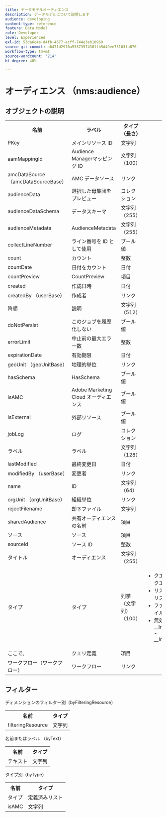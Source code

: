 ```yaml
---
title: データモデルオーディエンス
description: データモデルについて説明します
audience: developing
content-type: reference
feature: Data Model
role: Developer
level: Experienced
exl-id: 53da6c4e-d4fb-4677-acff-744e3eb10960
source-git-commit: a6471d2970a55373574301fb5d49ee73103fa870
workflow-type: tm+mt
source-wordcount: '214'
ht-degree: 40%

---
```


# オーディエンス （nms:audience）

## オブジェクトの説明

<table>
               <tr>
                  <th>名前</th>
                  <th>ラベル</th>
                  <th>タイプ （長さ）</th>
                  <th>列挙値</th>
               </tr>
               <tr>
                  <td>PKey</td>
                  <td>メインリソース ID</td>
                  <td>文字列 </td>
                  <td> </td>
               </tr>
               <tr>
                  <td>aamMappingId</td>
                  <td>Audience Managerマッピング ID</td>
                  <td>文字列（100）</td>
                  <td> </td>
               </tr>
               <tr>
                  <td>amcDataSource （amcDataSourceBase）</td>
                  <td>AMC データソース</td>
                  <td>リンク </td>
                  <td> </td>
               </tr>
               <tr>
                  <td>audienceData</td>
                  <td>選択した母集団をプレビュー</td>
                  <td>コレクション </td>
                  <td> </td>
               </tr>
               <tr>
                  <td>audienceDataSchema</td>
                  <td>データスキーマ</td>
                  <td>文字列（255）</td>
                  <td> </td>
               </tr>
               <tr>
                  <td>audienceMetadata</td>
                  <td>AudienceMetadata</td>
                  <td>文字列（255）</td>
                  <td> </td>
               </tr>
               <tr>
                  <td>collectLineNumber</td>
                  <td>ライン番号を ID として使用</td>
                  <td>ブール値 </td>
                  <td> </td>
               </tr>
               <tr>
                  <td>count</td>
                  <td>カウント</td>
                  <td>整数 </td>
                  <td> </td>
               </tr>
               <tr>
                  <td>countDate</td>
                  <td>日付をカウント</td>
                  <td>日付 </td>
                  <td> </td>
               </tr>
               <tr>
                  <td>countPreview</td>
                  <td>CountPreview</td>
                  <td>項目 </td>
                  <td> </td>
               </tr>
               <tr>
                  <td>created</td>
                  <td>作成日時</td>
                  <td>日付 </td>
                  <td> </td>
               </tr>
               <tr>
                  <td>createdBy （userBase）</td>
                  <td>作成者</td>
                  <td>リンク </td>
                  <td> </td>
               </tr>
               <tr>
                  <td>降順</td>
                  <td>説明</td>
                  <td>文字列（512）</td>
                  <td> </td>
               </tr>
               <tr>
                  <td>doNotPersist</td>
                  <td>このジョブを履歴化しない</td>
                  <td>ブール値 </td>
                  <td> </td>
               </tr>
               <tr>
                  <td>errorLimit</td>
                  <td>中止前の最大エラー数</td>
                  <td>整数 </td>
                  <td> </td>
               </tr>
               <tr>
                  <td>expirationDate</td>
                  <td>有効期限</td>
                  <td>日付 </td>
                  <td> </td>
               </tr>
               <tr>
                  <td>geoUnit （geoUnitBase）</td>
                  <td>地理的単位</td>
                  <td>リンク </td>
                  <td> </td>
               </tr>
               <tr>
                  <td>hasSchema</td>
                  <td>HasSchema</td>
                  <td>ブール値 </td>
                  <td> </td>
               </tr>
               <tr>
                  <td>isAMC</td>
                  <td>Adobe Marketing Cloud オーディエンス</td>
                  <td>ブール値 </td>
                  <td> </td>
               </tr>
               <tr>
                  <td>isExternal</td>
                  <td>外部リソース</td>
                  <td>ブール値 </td>
                  <td> </td>
               </tr>
               <tr>
                  <td>jobLog</td>
                  <td>ログ</td>
                  <td>コレクション </td>
                  <td> </td>
               </tr>
               <tr>
                  <td>ラベル</td>
                  <td>ラベル</td>
                  <td>文字列（128）</td>
                  <td> </td>
               </tr>
               <tr>
                  <td>lastModified</td>
                  <td>最終変更日</td>
                  <td>日付 </td>
                  <td> </td>
               </tr>
               <tr>
                  <td>modifiedBy （userBase）</td>
                  <td>変更者</td>
                  <td>リンク </td>
                  <td> </td>
               </tr>
               <tr>
                  <td>name</td>
                  <td>ID</td>
                  <td>文字列（64）</td>
                  <td> </td>
               </tr>
               <tr>
                  <td>orgUnit （orgUnitBase）</td>
                  <td>組織単位</td>
                  <td>リンク </td>
                  <td> </td>
               </tr>
               <tr>
                  <td>rejectFilename</td>
                  <td>却下ファイル</td>
                  <td>文字列 </td>
                  <td> </td>
               </tr>
               <tr>
                  <td>sharedAudience</td>
                  <td>共有オーディエンスの名前</td>
                  <td>項目 </td>
                  <td> </td>
               </tr>
               <tr>
                  <td>ソース</td>
                  <td>ソース</td>
                  <td>項目 </td>
                  <td> </td>
               </tr>
               <tr>
                  <td>sourceId</td>
                  <td>ソース ID</td>
                  <td>整数 </td>
                  <td> </td>
               </tr>
               <tr>
                  <td>タイトル</td>
                  <td>オーディエンス</td>
                  <td>文字列（255）</td>
                  <td> </td>
               </tr>
               <tr>
                  <td>タイプ</td>
                  <td>タイプ</td>
                  <td>列挙（文字列）（100）</td>
                  <td>
                     <ul>
                        <li>クエリ – クエリ – クエリ</li>
                        <li>リスト – リスト – リスト</li>
                        <li>ファイル – ファイル – ファイル</li>
                        <li>無効な値 – __Invalid_value__ - __Invalid_value__</li>
                     </ul>
                  </td>
               </tr>
               <tr>
                  <td>ここで、</td>
                  <td>クエリ定義</td>
                  <td>項目 </td>
                  <td> </td>
               </tr>
               <tr>
                  <td>ワークフロー（ワークフロー）</td>
                  <td>ワークフロー</td>
                  <td>リンク </td>
                  <td> </td>
               </tr>
            </table>

## フィルター

ディメンションのフィルター別（byFilteringResource）

<table>
    <tr>
    <th>名前</th>
    <th>タイプ</th>
    </tr>
    <tr>
    <td>filteringResource</td>
    <td>文字列</td>
    </tr>
</table>

名前またはラベル （byText）

<table>
    <tr>
    <th>名前</th>
    <th>タイプ</th>
    </tr>
    <tr>
    <td>テキスト</td>
    <td>文字列</td>
    </tr>
</table>

タイプ別（byType）

<table>
    <tr>
    <th>名前</th>
    <th>タイプ</th>
    </tr>
    <tr>
    <td>タイプ</td>
    <td>定義済みリスト</td>
    </tr>
    <tr>
    <td>isAMC</td>
    <td>文字列</td>
    </tr>
</table>
